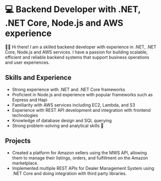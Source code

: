 # 💻 Backend Developer with .NET, .NET Core, Node.js and AWS experience

🙋‍♂️ Hi there! I am a skilled backend developer with experience in .NET, .NET Core, Node.js and AWS services. I have a passion for building scalable, efficient and reliable backend systems that support business operations and user experiences.

## Skills and Experience

* Strong experience with .NET and .NET Core frameworks
* Proficient in Node.js and experience with popular frameworks such as Express and Hapi
* Familiarity with AWS services including EC2, Lambda, and S3
* Experience with REST API development and integration with frontend technologies
* Knowledge of database design and SQL querying
* Strong problem-solving and analytical skills 🧠

## Projects
* Created a platform for Amazon sellers using the MWS API, allowing them to manage their listings, orders, and fulfillment on the Amazon marketplace.
* Implemented multiple REST APIs for Dealer Management System using .NET Core and doing integration with third party libraries.
